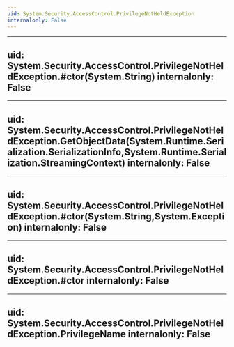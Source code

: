 ```yaml
---
uid: System.Security.AccessControl.PrivilegeNotHeldException
internalonly: False
---
```


---
uid: System.Security.AccessControl.PrivilegeNotHeldException.#ctor(System.String)
internalonly: False
---

---
uid: System.Security.AccessControl.PrivilegeNotHeldException.GetObjectData(System.Runtime.Serialization.SerializationInfo,System.Runtime.Serialization.StreamingContext)
internalonly: False
---

---
uid: System.Security.AccessControl.PrivilegeNotHeldException.#ctor(System.String,System.Exception)
internalonly: False
---

---
uid: System.Security.AccessControl.PrivilegeNotHeldException.#ctor
internalonly: False
---

---
uid: System.Security.AccessControl.PrivilegeNotHeldException.PrivilegeName
internalonly: False
---

